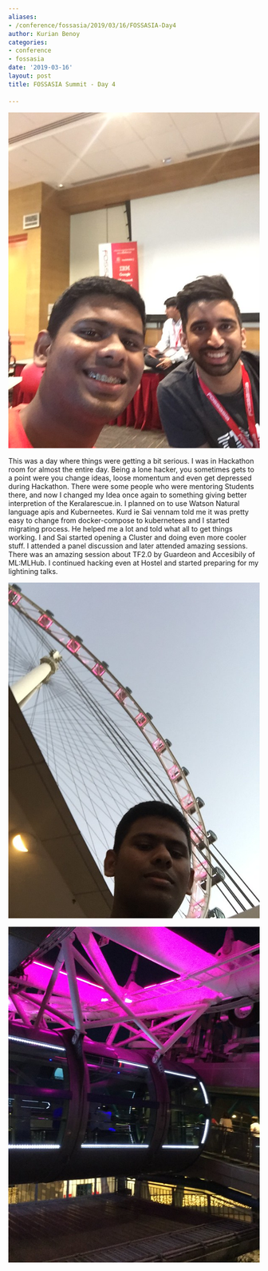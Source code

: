 ```yaml
---
aliases:
- /conference/fossasia/2019/03/16/FOSSASIA-Day4
author: Kurian Benoy
categories:
- conference
- fossasia
date: '2019-03-16'
layout: post
title: FOSSASIA Summit - Day 4

---
```


![Selfie with Sai Venam](/posts/images/fossasia_summit_2019/kb_kubernetees_developer.jpg)

This was a day where things were getting a bit serious. I was in Hackathon room
for almost the entire day. Being a lone hacker, you sometimes gets to a point
were you change ideas, loose momentum and even get depressed during Hackathon.
There were some people who were mentoring Students there, and now I changed my
Idea once again to something giving better interpretion of the Keralarescue.in.
I planned on to use Watson Natural language apis and Kuberneetes. Kurd ie Sai
vennam told me it was pretty easy to change from docker-compose to kubernetees
and I started migrating process. He helped me a lot and told what all to get
things working. I and Sai started opening a Cluster and doing even more cooler
stuff. I attended a panel discussion and later attended amazing sessions. There
was an amazing session about TF2.0 by Guardeon and Accesibily of ML:MLHub. I
continued hacking even at Hostel and started preparing for my lightining talks. 

![Posing with Singapore wheels in background](/posts/images/fossasia_summit_2019/kb_sg_wheel.jpg)

![Inside Singapore wheel](/posts/images/fossasia_summit_2019/singapore_wheel.jpg)
